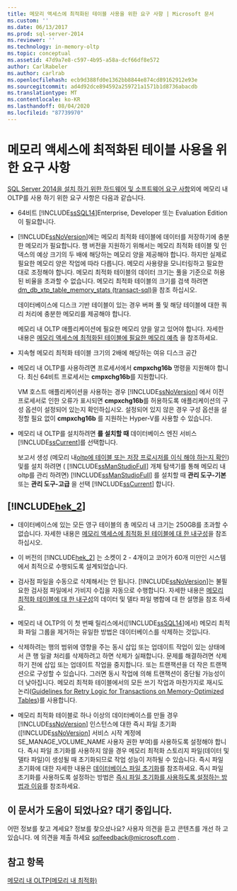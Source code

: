 ```yaml
---
title: 메모리 액세스에 최적화된 테이블 사용을 위한 요구 사항 | Microsoft 문서
ms.custom: ''
ms.date: 06/13/2017
ms.prod: sql-server-2014
ms.reviewer: ''
ms.technology: in-memory-oltp
ms.topic: conceptual
ms.assetid: 47d9a7e8-c597-4b95-a58a-dcf66df8e572
author: CarlRabeler
ms.author: carlrab
ms.openlocfilehash: ecb9d388fd0e1362bb8844e874cd89162912e93e
ms.sourcegitcommit: ad4d92dce894592a259721a1571b1d8736abacdb
ms.translationtype: MT
ms.contentlocale: ko-KR
ms.lasthandoff: 08/04/2020
ms.locfileid: "87739970"
---
```

# <a name="requirements-for-using-memory-optimized-tables"></a>메모리 액세스에 최적화된 테이블 사용을 위한 요구 사항
  [SQL Server 2014을 설치 하기 위한 하드웨어 및 소프트웨어 요구 사항](../../sql-server/install/hardware-and-software-requirements-for-installing-sql-server.md)외에 메모리 내 OLTP를 사용 하기 위한 요구 사항은 다음과 같습니다.  
  
-   64비트 [!INCLUDE[ssSQL14](../../includes/sssql14-md.md)]Enterprise, Developer 또는 Evaluation Edition이 필요합니다.  
  
-   [!INCLUDE[ssNoVersion](../../includes/ssnoversion-md.md)]에는 메모리 최적화 테이블에 데이터를 저장하기에 충분한 메모리가 필요합니다. 행 버전을 지원하기 위해서는 메모리 최적화 테이블 및 인덱스의 예상 크기의 두 배에 해당하는 메모리 양을 제공해야 합니다. 하지만 실제로 필요한 메모리 양은 작업에 따라 다릅니다. 메모리 사용량을 모니터링하고 필요한 대로 조정해야 합니다. 메모리 최적화 테이블의 데이터 크기는 풀을 기준으로 허용된 비율을 초과할 수 없습니다. 메모리 최적화 테이블의 크기를 검색 하려면 [dm_db_xtp_table_memory_stats &#40;transact-sql&#41;](/sql/relational-databases/system-dynamic-management-views/sys-dm-db-xtp-table-memory-stats-transact-sql)을 참조 하십시오.  
  
     데이터베이스에 디스크 기반 테이블이 있는 경우 버퍼 풀 및 해당 테이블에 대한 쿼리 처리에 충분한 메모리를 제공해야 합니다.  
  
     메모리 내 OLTP 애플리케이션에 필요한 메모리 양을 알고 있어야 합니다. 자세한 내용은 [메모리 액세스에 최적화된 테이블에 필요한 메모리 예측](memory-optimized-tables.md) 을 참조하세요.  
  
-   지속형 메모리 최적화 테이블 크기의 2배에 해당하는 여유 디스크 공간  
  
-   메모리 내 OLTP를 사용하려면 프로세서에서 **cmpxchg16b** 명령을 지원해야 합니다. 최신 64비트 프로세서는 **cmpxchg16b**를 지원합니다.  
  
     VM 호스트 애플리케이션을 사용하는 경우 [!INCLUDE[ssNoVersion](../../includes/ssnoversion-md.md)] 에서 이전 프로세서로 인한 오류가 표시되면 **cmpxchg16b**를 허용하도록 애플리케이션의 구성 옵션이 설정되어 있는지 확인하십시오. 설정되어 있지 않은 경우 구성 옵션을 설정할 필요 없이 **cmpxchg16b** 를 지원하는 Hyper-V를 사용할 수 있습니다.  
  
-   메모리 내 OLTP를 설치하려면 **를 설치할 때** 데이터베이스 엔진 서비스 [!INCLUDE[ssCurrent](../../../includes/sscurrent-md.md)]를 선택합니다.  
  
     보고서 생성 (메모리 내[oltp에 테이블 또는 저장 프로시저를 이식 해야 하는지 확인](determining-if-a-table-or-stored-procedure-should-be-ported-to-in-memory-oltp.md)) 및를 설치 하려면 ( [!INCLUDE[ssManStudioFull](../../../includes/ssmanstudiofull-md.md)] 개체 탐색기를 통해 메모리 내 oltp를 관리 하려면) [!INCLUDE[ssManStudioFull](../../../includes/ssmanstudiofull-md.md)] 를 설치할 때 **관리 도구-기본** 또는 **관리 도구-고급** 을 선택 [!INCLUDE[ssCurrent](../../../includes/sscurrent-md.md)] 합니다.  
  
## <a name="important-notes-on-using-hek_2"></a>[!INCLUDE[hek_2](../../../includes/hek-2-md.md)]  
  
-   데이터베이스에 있는 모든 영구 테이블의 총 메모리 내 크기는 250GB를 초과할 수 없습니다. 자세한 내용은 [메모리 액세스에 최적화 된 테이블에 대 한 내구성](durability-for-memory-optimized-tables.md)을 참조 하십시오.  
  
-   이 버전의 [!INCLUDE[hek_2](../../../includes/hek-2-md.md)] 는 소켓이 2 - 4개이고 코어가 60개 미만인 시스템에서 최적으로 수행되도록 설계되었습니다.  
  
-   검사점 파일을 수동으로 삭제해서는 안 됩니다. [!INCLUDE[ssNoVersion](../../includes/ssnoversion-md.md)]는 불필요한 검사점 파일에서 가비지 수집을 자동으로 수행합니다. 자세한 내용은 [메모리 최적화 테이블에 대 한 내구성](durability-for-memory-optimized-tables.md)의 데이터 및 델타 파일 병합에 대 한 설명을 참조 하세요.  
  
-   메모리 내 OLTP의 이 첫 번째 릴리스에서([!INCLUDE[ssSQL14](../../includes/sssql14-md.md)]에서) 메모리 최적화 파일 그룹을 제거하는 유일한 방법은 데이터베이스를 삭제하는 것입니다.  
  
-   삭제하려는 행의 범위에 영향을 주는 동시 삽입 또는 업데이트 작업이 있는 상태에서 큰 행 일괄 처리를 삭제하려고 하면 삭제가 실패합니다. 문제를 해결하려면 삭제하기 전에 삽입 또는 업데이트 작업을 중지합니다. 또는 트랜잭션을 더 작은 트랜잭션으로 구성할 수 있습니다. 그러면 동시 작업에 의해 트랜잭션이 중단될 가능성이 더 낮아집니다. 메모리 최적화 테이블에서의 모든 쓰기 작업과 마찬가지로 재시도 논리([Guidelines for Retry Logic for Transactions on Memory-Optimized Tables](../../database-engine/guidelines-for-retry-logic-for-transactions-on-memory-optimized-tables.md))를 사용합니다.  
  
-   메모리 최적화 테이블로 하나 이상의 데이터베이스를 만들 경우 [!INCLUDE[ssNoVersion](../../includes/ssnoversion-md.md)] 인스턴스에 대한 즉시 파일 초기화([!INCLUDE[ssNoVersion](../../includes/ssnoversion-md.md)] 서비스 시작 계정에 SE_MANAGE_VOLUME_NAME 사용자 권한 부여)를 사용하도록 설정해야 합니다. 즉시 파일 초기화를 사용하지 않을 경우 메모리 최적화 스토리지 파일(데이터 및 델타 파일)이 생성될 때 초기화되므로 작업 성능이 저하될 수 있습니다. 즉시 파일 초기화에 대한 자세한 내용은 [데이터베이스 파일 초기화](../databases/database-instant-file-initialization.md)를 참조하세요. 즉시 파일 초기화를 사용하도록 설정하는 방법은 [즉시 파일 초기화를 사용하도록 설정하는 방법과 이유](https://blogs.msdn.com/b/sql_pfe_blog/archive/2009/12/23/how-and-why-to-enable-instant-file-initialization.aspx)를 참조하세요.  
  
## <a name="did-this-article-help-you-were-listening"></a>이 문서가 도움이 되었나요? 대기 중입니다.  
 어떤 정보를 찾고 계세요? 정보를 찾으셨나요? 사용자 의견을 듣고 콘텐츠를 개선 하 고 있습니다. 에 의견을 제출 하세요 [sqlfeedback@microsoft.com](mailto:sqlfeedback@microsoft.com?subject=Your%20feedback%20about%20the%20Requirements%20for%20Using%20Memory-Optimized%20Tables%20page) .  
  
## <a name="see-also"></a>참고 항목  
 [메모리 내 OLTP&#40;메모리 내 최적화&#41;](in-memory-oltp-in-memory-optimization.md)  
  
  
